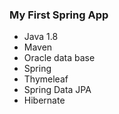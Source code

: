 ### My First Spring App

- Java 1.8
- Maven
- Oracle data base
- Spring
- Thymeleaf
- Spring Data JPA
- Hibernate
